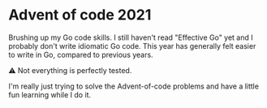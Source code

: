 # Advent of code 2021

Brushing up my Go code skills. I still haven't read "Effective Go" yet and I probably don't write idiomatic Go code. This
year has generally felt easier to write in Go, compared to previous years.

⚠ Not everything is perfectly tested.

I'm really just trying to solve the Advent-of-code problems and have a little fun
learning while I do it.